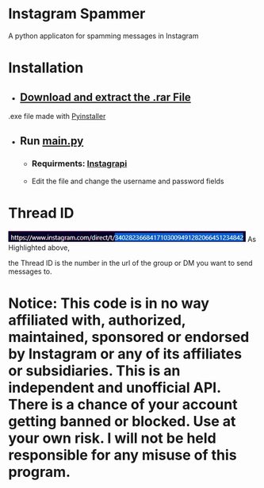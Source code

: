 # Instagram Spammer
A python applicaton for spamming messages in Instagram

# Installation

* ## [Download and extract the .rar File](https://github.com/Syon-vt/Instagram-Spammer/blob/main/Instagram-Spammer.rar?raw=true)
.exe file made with [Pyinstaller](https://pyinstaller.org/en/stable/index.html)

* ## Run [main.py](https://raw.githubusercontent.com/Syon-vt/Instagram-Spammer/main/main.py?raw=true)
    * ### Requirments: [Instagrapi](https://adw0rd.github.io/instagrapi/)

    * Edit the file and change the username and password fields
# Thread ID
![ThreadID](assets/url.jpg)
As Highlighted above,

the Thread ID is the number in the url of the group or DM you want to send messages to.
# Notice: This code is in no way affiliated with, authorized, maintained, sponsored or endorsed by Instagram or any of its affiliates or subsidiaries. This is an independent and unofficial API. There is a chance of your account getting banned or blocked. Use at your own risk. I will not be held responsible for any misuse of this program.

